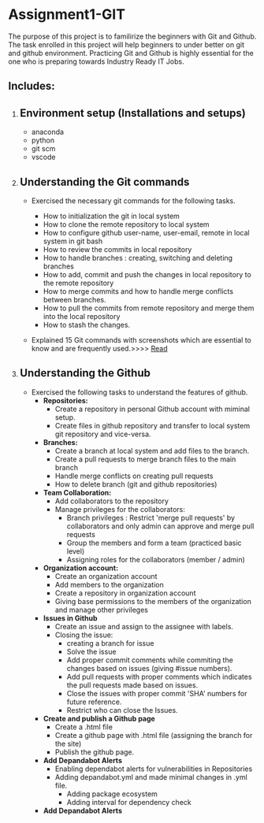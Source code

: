 # Assignment1-GIT

The purpose of this project is to familirize the beginners with Git and Github. The task enrolled in this project will help beginners to under better on git and github environment. Practicing Git and Github is highly essential for the one who is preparing towards Industry Ready IT Jobs.

## Includes:

1. Environment setup (Installations and setups)
   - 
   - anaconda
   - python
   - git scm
   - vscode

2. Understanding the Git commands
   - 
   - Exercised the necessary git commands for the following tasks.
      - How to initialization the git in local system
      - How to clone the remote repository to local system
      - How to configure github user-name, user-email, remote in local system in git bash
      - How to review the commits in local repository
      - How to handle branches : creating, switching and deleting branches
      - How to add, commit and push the changes in local repository to the remote repository
      - How to merge commits and how to handle merge conflicts between branches.
      - How to pull the commits from remote repository and merge them into the local repository
      - How to stash the changes.

   - Explained 15 Git commands with screenshots which are essential to know and are frequently used.>>>> [Read](https://github.com/sujitha-testorg/Assignment1-GIT/blob/main/Task1_gitcommands.md)
 
3. Understanding the Github
   - 
   - Exercised the following tasks to understand the features of github.
      - **Repositories:**
         - Create a repository in personal Github account with miminal setup.
         - Create files in github repository and transfer to local system git repository and vice-versa.
      - **Branches:**
         - Create a branch at local system and add files to the branch.
         - Create a pull requests to merge branch files to the main branch
         - Handle merge conflicts on creating pull requests
         - How to delete branch (git and github repositories)
      - **Team Collaboration:**
         - Add collaborators to the repository
         - Manage privileges for the collaborators:
           - Branch privileges : Restrict 'merge pull requests' by collaborators and only admin can approve and merge pull requests
           - Group the members and form a team (practiced basic level)
           - Assigning roles for the collaborators (member / admin)
      - **Organization account:**
         - Create an organization account
         - Add members to the organization
         - Create a repository in organization account
         - Giving base permissions to the members of the organization and manage other privileges
      - **Issues in Github**
         - Create an issue and assign to the assignee with labels.
         - Closing the issue:
            - creating a branch for issue
            - Solve the issue
            - Add proper commit comments while commiting the changes based on issues (giving #issue numbers).
            - Add pull requests with proper comments which indicates the pull requests made based on issues.
            - Close the issues with proper commit 'SHA' numbers for future reference.
            - Restrict who can close the Issues.
      - **Create and publish a Github page**
         - Create a .html file
         - Create a github page with .html file (assigning the branch for the site)
         - Publish the github page.
      - **Add Depandabot Alerts**
         - Enabling dependabot alerts for vulnerabilities in Repositories
         - Adding depandabot.yml and made minimal changes in .yml file.
            - Adding package ecosystem
            - Adding interval for dependency check
      - **Add Depandabot Alerts**  




